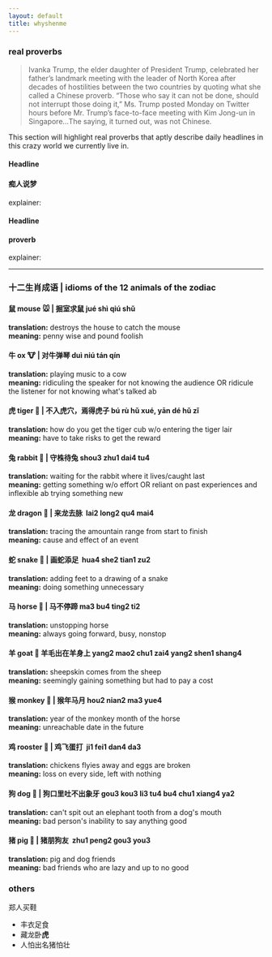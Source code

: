 ```yaml
---
layout: default
title: whyshenme
---
```


### real proverbs ###

> Ivanka Trump, the elder daughter of President Trump, celebrated her father’s landmark meeting with the leader of North Korea after decades of hostilities between the two countries by quoting what she called a Chinese proverb. “Those who say it can not be done, should not interrupt those doing it,” Ms. Trump posted Monday on Twitter hours before Mr. Trump’s face-to-face meeting with Kim Jong-un in Singapore...The saying, it turned out, was not Chinese.

This section will highlight real proverbs that aptly describe daily headlines in this crazy world we currently live in.

#### Headline ####
#### 痴人说梦 ####
explainer:  


#### Headline ####
#### proverb ####
explainer:  


---------------------


### 十二生肖成语 | idioms of the 12 animals of the zodiac ###

#### 鼠 mouse 🐭 | 掘室求鼠  jué shì qiú shǔ #### 
**translation:** destroys the house to catch the mouse  
**meaning:** penny wise and pound foolish  

#### 牛 ox 🐮 | 对牛弹琴  duì niú tán qín #### 
**translation:** playing music to a cow   
**meaning:** ridiculing the speaker for not knowing the audience OR ridicule the listener for not knowing what's talked ab  

#### 虎 tiger 🐯 | 不入虎穴，焉得虎子 bú rù hǔ xué, yān dé hǔ zǐ ####
**translation:** how do you get the tiger cub w/o entering the tiger lair  
**meaning:** have to take risks to get the reward  

#### 兔 rabbit 🐰 | 守株待兔  shou3 zhu1 dai4 tu4 ####
**translation:** waiting for the rabbit where it lives/caught last  
**meaning:** getting something w/o effort OR reliant on past experiences and inflexible ab trying something new  

#### 龙 dragon 🐲 | 来龙去脉  lai2 long2 qu4 mai4 ####
**translation:** tracing the amountain range from start to finish   
**meaning:** cause and effect of an event   

#### 蛇 snake 🐍 | 画蛇添足  hua4 she2 tian1 zu2 ####
**translation:** adding feet to a drawing of a snake  
**meaning:** doing something unnecessary   

#### 马 horse 🐴 | 马不停蹄 ma3 bu4 ting2 ti2 ####
**translation:** unstopping horse  
**meaning:** always going forward, busy, nonstop  

#### 羊 goat 🐑 羊毛出在羊身上  yang2 mao2 chu1 zai4 yang2 shen1 shang4 ####
**translation:** sheepskin comes from the sheep  
**meaning:** seemingly gaining something but had to pay a cost  

#### 猴 monkey 🐒 | 猴年马月  hou2 nian2 ma3 yue4 ####
**translation:** year of the monkey month of the horse  
**meaning:** unreachable date in the future  

#### 鸡 rooster 🐔 | 鸡飞蛋打  ji1 fei1 dan4 da3 ####
**translation:** chickens flyies away and eggs are broken  
**meaning:** loss on every side, left with nothing  

#### 狗 dog 🐶 | 狗口里吐不出象牙  gou3 kou3 li3 tu4 bu4 chu1 xiang4 ya2 ####
**translation:** can't spit out an elephant tooth from a dog's mouth  
**meaning:** bad person's inability to say anything good  

#### 猪 pig 🐷 | 猪朋狗友  zhu1 peng2 gou3 you3 ####
**translation:** pig and dog friends  
**meaning:** bad friends who are lazy and up to no good  


### others ###
郑人买鞋
* 丰衣足食
* 藏龙卧**虎**
* 人怕出名猪怕壮

